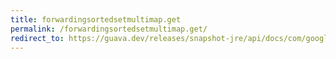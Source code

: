 ```yaml
---
title: forwardingsortedsetmultimap.get
permalink: /forwardingsortedsetmultimap.get/
redirect_to: https://guava.dev/releases/snapshot-jre/api/docs/com/google/common/collect/ForwardingSortedSetMultimap.html#get-K-
---
```

